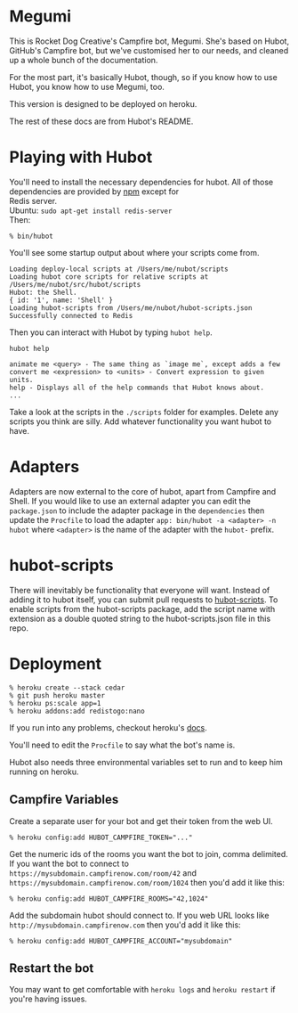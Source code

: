 Megumi
======

This is Rocket Dog Creative's Campfire bot, Megumi. She's based
on Hubot, GitHub's Campfire bot, but we've customised her to our
needs, and cleaned up a whole bunch of the documentation.

For the most part, it's basically Hubot, though, so if you know
how to use Hubot, you know how to use Megumi, too.

This version is designed to be deployed on heroku.

The rest of these docs are from Hubot's README.

Playing with Hubot
==================

You'll need to install the necessary dependencies for hubot. All of
those dependencies are provided by [npm](http://npmjs.org) except for       
Redis server.    
Ubuntu: ```sudo apt-get install redis-server```     
Then:

    % bin/hubot

You'll see some startup output about where your scripts come from.

    Loading deploy-local scripts at /Users/me/nubot/scripts
    Loading hubot core scripts for relative scripts at /Users/me/nubot/src/hubot/scripts
    Hubot: the Shell.
    { id: '1', name: 'Shell' }
    Loading hubot-scripts from /Users/me/nubot/hubot-scripts.json
    Successfully connected to Redis

Then you can interact with Hubot by typing `hubot help`.

    hubot help

    animate me <query> - The same thing as `image me`, except adds a few
    convert me <expression> to <units> - Convert expression to given units.
    help - Displays all of the help commands that Hubot knows about.
    ...

Take a look at the scripts in the `./scripts` folder for examples.
Delete any scripts you think are silly.  Add whatever functionality you
want hubot to have.

Adapters
========

Adapters are now external to the core of hubot, apart from Campfire and Shell.
If you would like to use an external adapter you can edit the `package.json` to
include the adapter package in the `dependencies` then update the `Procfile` to
load the adapter `app: bin/hubot -a <adapter> -n hubot` where `<adapter>` is
the name of the adapter with the `hubot-` prefix.

hubot-scripts
=============

There will inevitably be functionality that everyone will want. Instead
of adding it to hubot itself, you can submit pull requests to
[hubot-scripts](https://github.com/github/hubot-scripts). To enable
scripts from the hubot-scripts package, add the script name with extension as a
double quoted string to the hubot-scripts.json file in this repo.

Deployment
==========

    % heroku create --stack cedar
    % git push heroku master
    % heroku ps:scale app=1
    % heroku addons:add redistogo:nano

If you run into any problems, checkout heroku's [docs](http://devcenter.heroku.com/articles/node-js).

You'll need to edit the `Procfile` to say what the bot's name is.

Hubot also needs three environmental variables set to run and to keep him
running on heroku.

Campfire Variables
------------------

Create a separate user for your bot and get their token from the web UI.

    % heroku config:add HUBOT_CAMPFIRE_TOKEN="..."

Get the numeric ids of the rooms you want the bot to join, comma
delimited. If you want the bot to connect to `https://mysubdomain.campfirenow.com/room/42` 
and `https://mysubdomain.campfirenow.com/room/1024` then you'd add it like this:

    % heroku config:add HUBOT_CAMPFIRE_ROOMS="42,1024"

Add the subdomain hubot should connect to. If you web URL looks like
`http://mysubdomain.campfirenow.com` then you'd add it like this:

    % heroku config:add HUBOT_CAMPFIRE_ACCOUNT="mysubdomain"

Restart the bot
---------------
You may want to get comfortable with `heroku logs` and `heroku restart`
if you're having issues.

